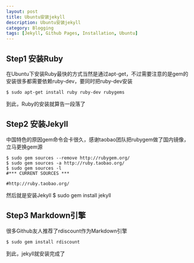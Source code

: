 ```yaml
---
layout: post
title: Ubuntu安装jekyll
description: Ubuntu安装jekyll
category: Blogging
tags: [Jekyll, Github Pages, Installation, Ubuntu]
---
```


Step1 安装Ruby
--------------------
在Ubuntu下安装Ruby最快的方式当然是通过apt-get，不过需要注意的是gem的安装很多都需要依赖ruby-dev，要同时把ruby-dev安装

	$ sudo apt-get install ruby ruby-dev rubygems

到此，Ruby的安装就算告一段落了

Step2 安装Jekyll
------------------------
中国特色的原因gem命令会卡很久，感谢taobao团队把rubygem做了国内镜像，立马更换gem源

	$ sudo gem sources --remove http://rubygem.org/
	$ sudo gem sources -a http://ruby.taobao.org/
	$ sudo gem sources -l
	#*** CURRENT SOURCES ***

	#http://ruby.taobao.org/

然后就是安装Jekyll
	$ sudo gem install jekyll

Step3 Markdown引擎
------------------------
很多Github友人推荐了rdiscount作为Markdown引擎

	$ sudo gem install rdiscount

到此，jekyll就安装完成了

